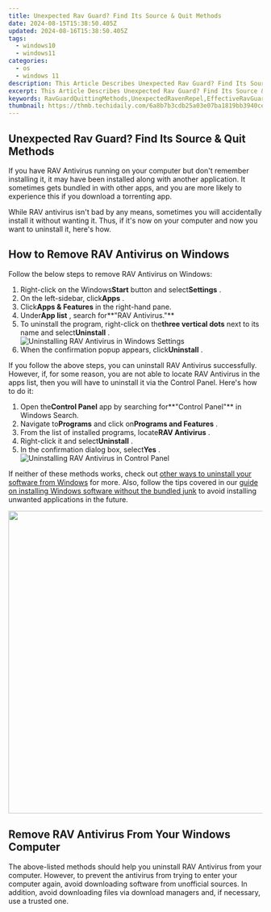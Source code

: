 ```yaml
---
title: Unexpected Rav Guard? Find Its Source & Quit Methods
date: 2024-08-15T15:38:50.405Z
updated: 2024-08-16T15:38:50.405Z
tags:
  - windows10
  - windows11
categories:
  - os
  - windows 11
description: This Article Describes Unexpected Rav Guard? Find Its Source & Quit Methods
excerpt: This Article Describes Unexpected Rav Guard? Find Its Source & Quit Methods
keywords: RavGuardQuittingMethods,UnexpectedRavenRepel,EffectiveRavGuardRemoval,RavenDeterrentTechniques,StopRavGuardInterference,SafeRavGuardDisposal,IdentifyingRavProtection
thumbnail: https://thmb.techidaily.com/6a8b7b3cdb25a03e07ba1819bb3940ce3cb079bf3680cebd2f9e48a956c136d3.jpg
---
```


## Unexpected Rav Guard? Find Its Source & Quit Methods

 If you have RAV Antivirus running on your computer but don't remember installing it, it may have been installed along with another application. It sometimes gets bundled in with other apps, and you are more likely to experience this if you download a torrenting app.

 While RAV antivirus isn't bad by any means, sometimes you will accidentally install it without wanting it. Thus, if it's now on your computer and now you want to uninstall it, here's how.

## How to Remove RAV Antivirus on Windows

Follow the below steps to remove RAV Antivirus on Windows:

1. Right-click on the Windows**Start** button and select**Settings** .
2. On the left-sidebar, click**Apps** .
3. Click**Apps & Features** in the right-hand pane.
4. Under**App list** , search for**"RAV Antivirus."**
5. To uninstall the program, right-click on the**three vertical dots** next to its name and select**Uninstall** .  
![Uninstalling RAV Antivirus in Windows Settings](https://static1.makeuseofimages.com/wordpress/wp-content/uploads/2022/08/Uninstalling-RAV-Antivirus-in-Windows-Settings.jpg)
6. When the confirmation popup appears, click**Uninstall** .

 If you follow the above steps, you can uninstall RAV Antivirus successfully. However, if, for some reason, you are not able to locate RAV Antivirus in the apps list, then you will have to uninstall it via the Control Panel. Here's how to do it:

1. Open the**Control Panel** app by searching for**"Control Panel"** in Windows Search.
2. Navigate to**Programs** and click on**Programs and Features** .
3. From the list of installed programs, locate**RAV Antivirus** .
4. Right-click it and select**Uninstall** .
5. In the confirmation dialog box, select**Yes** .  
![Uninstalling RAV Antivirus in Control Panel](https://static1.makeuseofimages.com/wordpress/wp-content/uploads/2023/03/uninstalling-rav-antivirus.jpg)

 If neither of these methods works, check out [other ways to uninstall your software from Windows](https://www.makeuseof.com/windows-11-different-ways-to-uninstall-software) for more. Also, follow the tips covered in our [guide on installing Windows software without the bundled junk](https://www.makeuseof.com/how-to-install-windows-software-without-the-bundled-junk/) to avoid installing unwanted applications in the future.

<!-- affiliate ads begin -->
<a href="https://appsumo.8odi.net/c/5597632/2075475/7443" target="_top" id="2075475"><img src="//a.impactradius-go.com/display-ad/7443-2075475" border="0" alt="" width="1200" height="600"/></a><img height="0" width="0" src="https://appsumo.8odi.net/i/5597632/2075475/7443" style="position:absolute;visibility:hidden;" border="0" />
<!-- affiliate ads end -->
## Remove RAV Antivirus From Your Windows Computer

 The above-listed methods should help you uninstall RAV Antivirus from your computer. However, to prevent the antivirus from trying to enter your computer again, avoid downloading software from unofficial sources. In addition, avoid downloading files via download managers and, if necessary, use a trusted one.


<ins class="adsbygoogle"
     style="display:block"
     data-ad-format="autorelaxed"
     data-ad-client="ca-pub-7571918770474297"
     data-ad-slot="1223367746"></ins>



<ins class="adsbygoogle"
     style="display:block"
     data-ad-client="ca-pub-7571918770474297"
     data-ad-slot="8358498916"
     data-ad-format="auto"
     data-full-width-responsive="true"></ins>






